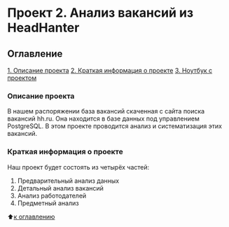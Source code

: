 # Проект 2. Анализ вакансий из HeadHanter

## Оглавление  
[1. Описание проекта](https://github.com/fido-alex/DS/tree/main/project_2/README.md#Описание-проекта)
[2. Краткая информация о проекте](https://github.com/fido-alex/DS/tree/main/project_2/README.md#Краткая-информация-о-проекте)
[3. Ноутбук с проектом](https://github.com/fido-alex/DS/tree/main/project_2/Project_2.ipynb) 

### Описание проекта    
В нашем распоряжении база вакансий скаченная с сайта поиска вакансий hh.ru. Она находится в базе данных под управлением PostgreSQL. В этом проекте проводится анализ и систематизация этих вакансий. 

### Краткая информация о проекте
Наш проект будет состоять из четырёх частей:
1. Предварительный анализ данных
2. Детальный анализ вакансий
3. Анализ работодателей
4. Предметный анализ

:arrow_up:[к оглавлению](README.md#Описание-проекта)
